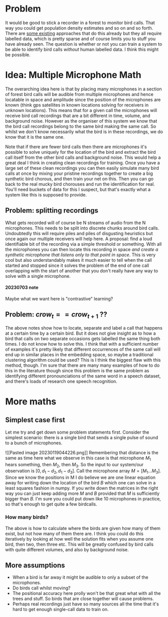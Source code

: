 # Problem
It would be good to stick a recorder in a forest to monitor bird calls. That way you could get population density estimates and so on and so forth. There are [some existing](https://www.macaulaylibrary.org/2021/06/22/behind-the-scenes-of-sound-id-in-merlin/) approaches that do this already but they all require labelled data, which is pretty sparse and of course limits you to stuff you have already seen.
The question is whether or not you can train a system to be able to identify bird calls _without_ human labelled data. I think this might be possible. 

# Idea: Multiple Microphone Math
The overarching idea here is that by placing many microphones in a section of forest bird calls will be audible from multiple microphones and hence locatable in space and amplitude since the position of the microphones are known (think gps satellites in known locations solving for receivers in unknown locations).
This means that for a given call the microphones will receive bird call recordings that are a bit different in time, volume, and  background noise. However as the organiser of this system we know that the bird call recordings belong to the same bird making the same call. So whilst we don't know necessarily what the bird is in these recordings, we do know that it is the same one.

Note that if there are fewer bird calls then there are microphones it's possible to solve uniquely for the location of the bird and extract the bird call itself from the other bird calls and background noise. This would help a great deal I think in creating clean recordings for training. 
Once you have a large set of these clean recordings you can then easily simulate many bird calls at once by mixing your pristine recordings together to create a big synthetic bird chorous, and then train your net on this. Then you can go back to the real mucky bird chorouses and run the identification for real.
You'll need buckets of data for this I suspect, but that's exactly what a system like this is supposed to provide.

## Problem: splitting recordings 
What gets recorded will of course be N streams of audio from the N microphones. This needs to be split into discrete chunks around bird calls. Undoubtedly this will require piles and piles of disgusting heuristics but once again our multiple receivers will help here. 
A proposal: find a loud identifiable bit of the recording via a simple threshold or something.  With all the microphones you can then locate this recording in space _and create a synthetic microphone that listens only to that point in space_. This is very cool but also understandably makes it much easier to tell when the call started and stopped since it solves the problem of the end of one call overlapping with the start of another that you don't really have any way to solve with a single microphone.
#### 20230703 note
Maybe what we want here is "contrastive" learning?

## Problem: $crow_t == crow_{t+1}$ ??
The above notes show how to locate, separate and label a call that happens at a certain time by a certain bird. But it does not give insight as to how a bird that calls on two separate occasions gets  labelled the same thing both times. I do not know how to solve this. I think that with a sufficient number of examples it's pretty likely that different occurrences of the same call will end up in similar places in the embedding space, so maybe a traditional clustering algorithm could be used?
This is I think the biggest flaw with this method, though. I'm sure that there are many many examples of how to do this in the literature though since this problem is the same problem as identifying different pronounciations of the same word in a speech dataset, and there's loads of research one speech recognition.

# More maths
## Simplest case first
Let me try and get down some problem statements first. Consider the simplest scenario: there is a single bird that sends a single pulse of sound to a bunch of microphones.

![[Pasted image 20230119044226.png]]
Remembering that distance is the same as time here what we observe in this case is that microphone $M_1$ hears something, then $M_2$, then $M_3$. So the input to our system/our observation is $[0, d_1 - d_2, d_1 - d_3]$. Call the microphone array $M = [M_1...M_3]$. Since we know the positions in M I do believe we are one linear equation away for writing down the location of the bird $B$ which one can solve in a least squares fashion in numpy.
If you write down the matrices in the right way you can just keep adding more $M$ and $B$ provided that $M$ is sufficiently bigger than $B$. I'm sure you could put down like 10 microphones in practice, so that's enough to get quite a few birdcalls. 

### How many birds?
The above is how to calculate where the birds are given how many of them exist, but not how many of them there are. I think you could do this iteratively by looking at how well the solution fits when you assume one bird, then two, then three etc. This will be greatly confused by bird calls with quite different volumes, and also by background noise.

## More assumptions
- When a bird is far away it might be audible to only a subset of the microphones.
- Do birds call whilst moving?
- The positional accuracy here prolly won't be that great what with all the trees and stuff. So birds that are close together will cause problems.
- Perhaps real recordings just have so many sources all the time that it's hard to get enough single-call data to train on. 